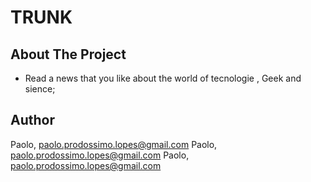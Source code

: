# TRUNK

## About The Project

- Read a news that you like about the world of tecnologie , Geek and sience;

## Author

Paolo, paolo.prodossimo.lopes@gmail.com
Paolo, paolo.prodossimo.lopes@gmail.com
Paolo, paolo.prodossimo.lopes@gmail.com
